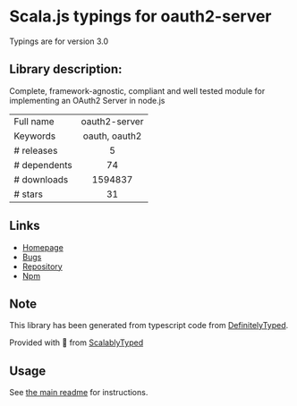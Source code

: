 
# Scala.js typings for oauth2-server

Typings are for version 3.0

## Library description:
Complete, framework-agnostic, compliant and well tested module for implementing an OAuth2 Server in node.js

|                    |                 |
| ------------------ | :-------------: |
| Full name          | oauth2-server |
| Keywords           | oauth, oauth2 |
| # releases         | 5 |
| # dependents       | 74 |
| # downloads        | 1594837 |
| # stars            | 31 |

## Links
- [Homepage](https://github.com/oauthjs/node-oauth2-server#readme)
- [Bugs](https://github.com/oauthjs/node-oauth2-server/issues)
- [Repository](https://github.com/oauthjs/node-oauth2-server)
- [Npm](https://www.npmjs.com/package/oauth2-server)
    


## Note
This library has been generated from typescript code from [DefinitelyTyped](https://definitelytyped.org).

Provided with :purple_heart: from [ScalablyTyped](https://github.com/oyvindberg/ScalablyTyped)

## Usage
See [the main readme](../../readme.md) for instructions.


